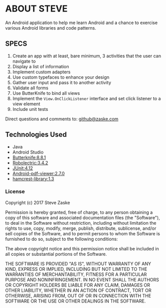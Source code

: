 # ABOUT STEVE
An Android application to help me learn Android and a chance to exercise various Android libraries and code patterns.

## SPECS
1. Create an app with at least, bare minimum, 3 activities that the user can navigate to	
2. Display a list of information
3. Implement custom adapters
4. Use custom typefaces to enhance your design
5. Gather user input and pass it to another activity
6. Validate all forms
7. Use ButterKnife to bind all views
8. Implement the `View.OnClickListener` interface and set click listener to a view element
9. Include unit tests

Direct questions and comments to: [github@zaske.com](mailto:github@zaske.com)

## Technologies Used
* Java
* Android Studio
* [Butterknife:8.8.1](http://jakewharton.github.io/butterknife/)
* [Robolectric:3.4.2](http://robolectric.org/)
* [JUnit:4.12](http://junit.org/)
* [Android-pdf-viewer:2.7.0](https://github.com/barteksc/AndroidPdfViewer)
* [hamcrest-library:1.3](http://hamcrest.org/)

### License
Copyright (c) 2017 Steve Zaske

Permission is hereby granted, free of charge, to any person obtaining a copy of this software and associated documentation files (the "Software"), to deal in the Software without restriction, including without limitation the rights to use, copy, modify, merge, publish, distribute, sublicense, and/or sell copies of the Software, and to permit persons to whom the Software is furnished to do so, subject to the following conditions:

The above copyright notice and this permission notice shall be included in all copies or substantial portions of the Software.

THE SOFTWARE IS PROVIDED "AS IS", WITHOUT WARRANTY OF ANY KIND, EXPRESS OR IMPLIED, INCLUDING BUT NOT LIMITED TO THE WARRANTIES OF MERCHANTABILITY, FITNESS FOR A PARTICULAR PURPOSE AND NONINFRINGEMENT. IN NO EVENT SHALL THE AUTHORS OR COPYRIGHT HOLDERS BE LIABLE FOR ANY CLAIM, DAMAGES OR OTHER LIABILITY, WHETHER IN AN ACTION OF CONTRACT, TORT OR OTHERWISE, ARISING FROM, OUT OF OR IN CONNECTION WITH THE SOFTWARE OR THE USE OR OTHER DEALINGS IN THE SOFTWARE.
